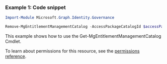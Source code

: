 ### Example 1: Code snippet

```powershellImport-Module Microsoft.Graph.Identity.Governance

Remove-MgEntitlementManagementCatalog -AccessPackageCatalogId $accessPackageCatalogId
```
This example shows how to use the Get-MgEntitlementManagementCatalog Cmdlet.
To learn about permissions for this resource, see the [permissions reference](/graph/permissions-reference).

